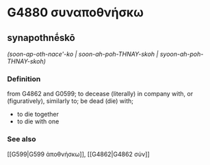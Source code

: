 # G4880 συναποθνήσκω

## synapothnḗskō

_(soon-ap-oth-nace'-ko | soon-ah-poh-THNAY-skoh | syoon-ah-poh-THNAY-skoh)_

### Definition

from G4862 and G0599; to decease (literally) in company with, or (figuratively), similarly to; be dead (die) with; 

- to die together
- to die with one

### See also

[[G599|G599 ἀποθνήσκω]], [[G4862|G4862 σύν]]
